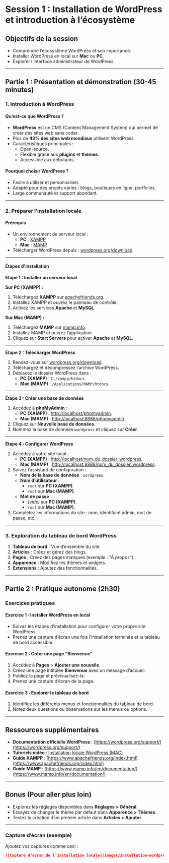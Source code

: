 # Session 1 : Installation de WordPress et introduction à l’écosystème

## Objectifs de la session
- Comprendre l’écosystème WordPress et son importance.
- Installer WordPress en local sur **Mac** ou **PC**.
- Explorer l’interface administrateur de WordPress.

---

## Partie 1 : Présentation et démonstration (30-45 minutes)

### 1. Introduction à WordPress
#### Qu’est-ce que WordPress ?
- **WordPress** est un CMS (Content Management System) qui permet de créer des sites web sans coder.
- Plus de **43% des sites web mondiaux** utilisent WordPress.
- Caractéristiques principales :
  - Open-source.
  - Flexible grâce aux **plugins** et **thèmes**.
  - Accessible aux débutants.

#### Pourquoi choisir WordPress ?
- Facile à utiliser et personnaliser.
- Adapté pour des projets variés : blogs, boutiques en ligne, portfolios.
- Large communauté et support abondant.

---

### 2. Préparer l’installation locale

#### Prérequis
- Un environnement de serveur local :
  - **PC** : [XAMPP](https://www.apachefriends.org/index.html)
  - **Mac** : [MAMP](https://www.mamp.info/)
- Télécharger WordPress depuis : [wordpress.org/download](https://wordpress.org/download).

---

#### Étapes d'installation

**Étape 1 : Installer un serveur local**

**Sur PC (XAMPP) :**
1. Téléchargez **XAMPP** sur [apachefriends.org](https://www.apachefriends.org/).
2. Installez XAMPP et ouvrez le panneau de contrôle.
3. Activez les services **Apache** et **MySQL**.

**Sur Mac (MAMP) :**
1. Téléchargez **MAMP** sur [mamp.info](https://www.mamp.info/).
2. Installez MAMP et ouvrez l’application.
3. Cliquez sur **Start Servers** pour activer **Apache** et **MySQL**.

---

**Étape 2 : Télécharger WordPress**
1. Rendez-vous sur [wordpress.org/download](https://wordpress.org/download).
2. Téléchargez et décompressez l’archive WordPress.
3. Déplacez le dossier WordPress dans :
   - **PC (XAMPP)** : `C:/xampp/htdocs`.
   - **Mac (MAMP)** : `/Applications/MAMP/htdocs`.

---

**Étape 3 : Créer une base de données**
1. Accédez à **phpMyAdmin** :
   - **PC (XAMPP)** : [http://localhost/phpmyadmin](http://localhost/phpmyadmin).
   - **Mac (MAMP)** : [http://localhost:8888/phpmyadmin](http://localhost:8888/phpmyadmin).
2. Cliquez sur **Nouvelle base de données**.
3. Nommez la base de données `wordpress` et cliquez sur **Créer**.

---

**Étape 4 : Configurer WordPress**
1. Accédez à votre site local :
   - **PC (XAMPP)** : [http://localhost/nom_du_dossier_wordpress](http://localhost/nom_du_dossier_wordpress).
   - **Mac (MAMP)** : [http://localhost:8888/nom_du_dossier_wordpress](http://localhost:8888/nom_du_dossier_wordpress).
2. Suivez l’assistant de configuration :
   - **Nom de la base de données** : `wordpress`.
   - **Nom d’utilisateur** :
     - `root` sur **PC (XAMPP)**.
     - `root` sur **Mac (MAMP)**.
   - **Mot de passe** :
     - *(vide)* sur **PC (XAMPP)**.
     - `root` sur **Mac (MAMP)**.
3. Complétez les informations du site : nom, identifiant admin, mot de passe, etc.

---

### 3. Exploration du tableau de bord WordPress
1. **Tableau de bord** : Vue d’ensemble du site.
2. **Articles** : Créez et gérez des blogs.
3. **Pages** : Créez des pages statiques (exemple : "À propos").
4. **Apparence** : Modifiez les thèmes et widgets.
5. **Extensions** : Ajoutez des fonctionnalités.

---

## Partie 2 : Pratique autonome (2h30)

### Exercices pratiques

#### Exercice 1 : Installer WordPress en local
- Suivez les étapes d’installation pour configurer votre propre site WordPress.
- Prenez une capture d’écran une fois l’installation terminée et le tableau de bord accessible.

#### Exercice 2 : Créer une page "Bienvenue"
1. Accédez à **Pages** > **Ajouter une nouvelle**.
2. Créez une page intitulée **Bienvenue** avec un message d’accueil.
3. Publiez la page et prévisualisez-la.
4. Prenez une capture d’écran de la page.

#### Exercice 3 : Explorer le tableau de bord
1. Identifiez les différents menus et fonctionnalités du tableau de bord.
2. Notez deux questions ou observations sur les menus ou options.

---

## Ressources supplémentaires
- **Documentation officielle WordPress** : [https://wordpress.org/support/](https://wordpress.org/support/)
- **Tutoriels vidéo** : [Installation locale WordPress (MAC)](https://www.youtube.com/watch?v=_oB9ltryMXI&t=219s)
- **Guide XAMPP** : [https://www.apachefriends.org/index.html](https://www.apachefriends.org/index.html)
- **Guide MAMP** : [https://www.mamp.info/en/documentation/](https://www.mamp.info/en/documentation/)

---

## Bonus (Pour aller plus loin)
- Explorez les réglages disponibles dans **Réglages > Général**.
- Essayez de changer le thème par défaut dans **Apparence > Thèmes**.
- Testez la création d’un premier article dans **Articles > Ajouter**.

---

### Capture d’écran (exemple)
Ajoutez vos captures comme ceci :
```markdown
![Capture d’écran de l'installation locale](images/installation-wordpress.png)
